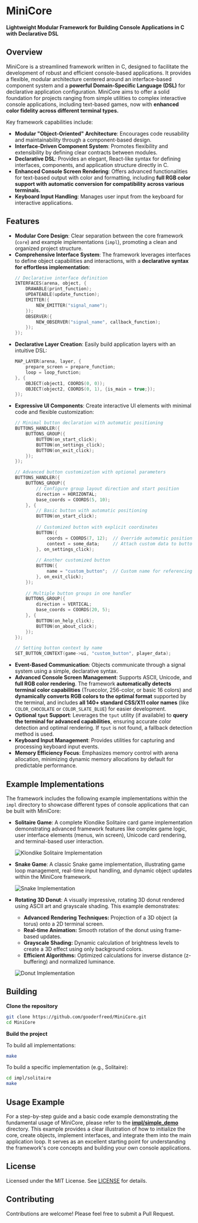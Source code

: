 # MiniCore

**Lightweight Modular Framework for Building Console Applications in C with Declarative DSL**

## Overview

MiniCore is a streamlined framework written in C, designed to facilitate the development of robust and efficient console-based applications. It provides a flexible, modular architecture centered around an interface-based component system and a **powerful Domain-Specific Language (DSL)** for declarative application configuration. MiniCore aims to offer a solid foundation for projects ranging from simple utilities to complex interactive console applications, including text-based games, now with **enhanced color fidelity across different terminal types.**

Key framework capabilities include:

*   **Modular "Object-Oriented" Architecture**: Encourages code reusability and maintainability through a component-based design.
*   **Interface-Driven Component System**:  Promotes flexibility and extensibility by defining clear contracts between modules.
*   **Declarative DSL**: Provides an elegant, React-like syntax for defining interfaces, components, and application structure directly in C.
*   **Enhanced Console Screen Rendering**:  Offers advanced functionalities for text-based output with color and formatting, including **full RGB color support with automatic conversion for compatibility across various terminals.**
*   **Keyboard Input Handling**:  Manages user input from the keyboard for interactive applications.

## Features

*   **Modular Core Design**: Clear separation between the core framework (`core`) and example implementations (`impl`), promoting a clean and organized project structure.
*   **Comprehensive Interface System**: The framework leverages interfaces to define object capabilities and interactions, with a **declarative syntax for effortless implementation**:
    ```c
    // Declarative interface definition
    INTERFACES(arena, object, {
        DRAWABLE(print_function);
        UPDATEABLE(update_function);
        EMITTER({
            NEW_EMITTER("signal_name");
        });
        OBSERVER({
            NEW_OBSERVER("signal_name", callback_function);
        });
    });
    ```
*   **Declarative Layer Creation**: Easily build application layers with an intuitive DSL:
    ```c
    MAP_LAYER(arena, layer, {
        prepare_screen = prepare_function;
        loop = loop_function;
    }, {
        OBJECT(object1, COORDS(0, 0));
        OBJECT(object2, COORDS(0, 1), {is_main = true;});
    });
    ```
*   **Expressive UI Components**: Create interactive UI elements with minimal code and flexible customization:
    ```c
    // Minimal button declaration with automatic positioning
    BUTTONS_HANDLER({
        BUTTONS_GROUP({
            BUTTON(on_start_click);
            BUTTON(on_settings_click);
            BUTTON(on_exit_click);
        });
    });
    
    // Advanced button customization with optional parameters
    BUTTONS_HANDLER({
        BUTTONS_GROUP({
            // Configure group layout direction and start position
            direction = HORIZONTAL;
            base_coords = COORDS(5, 10);
        }, {
            // Basic button with automatic positioning
            BUTTON(on_start_click);
            
            // Customized button with explicit coordinates
            BUTTON({
                coords = COORDS(7, 12);  // Override automatic positioning
                context = some_data;     // Attach custom data to button
            }, on_settings_click);
            
            // Another customized button
            BUTTON({
                name = "custom_button";  // Custom name for referencing
            }, on_exit_click);
        });
        
        // Multiple button groups in one handler
        BUTTONS_GROUP({
            direction = VERTICAL;
            base_coords = COORDS(20, 5);
        }, {
            BUTTON(on_help_click);
            BUTTON(on_about_click);
        });
    });
    
    // Setting button context by name
    SET_BUTTON_CONTEXT(game->ui, "custom_button", player_data);
    ```
*   **Event-Based Communication**: Objects communicate through a signal system using a simple, declarative syntax.
*   **Advanced Console Screen Management**:  Supports ASCII, Unicode, and **full RGB color rendering**. The framework **automatically detects terminal color capabilities** (Truecolor, 256-color, or basic 16 colors) and **dynamically converts RGB colors to the optimal format** supported by the terminal, and includes **all 140+ standard CSS/X11 color names** (like `COLOR_CHOCOLATE` or `COLOR_SLATE_BLUE`) for easier development.
*   **Optional `tput` Support**:  Leverages the `tput` utility (if available) to **query the terminal for advanced capabilities**, ensuring accurate color detection and optimal rendering.  If `tput` is not found, a fallback detection method is used.
*   **Keyboard Input Management**:  Provides utilities for capturing and processing keyboard input events.
*   **Memory Efficiency Focus**:  Emphasizes memory control with arena allocation, minimizing dynamic memory allocations by default for predictable performance.

## Example Implementations

The framework includes the following example implementations within the `impl` directory to showcase different types of console applications that can be built with MiniCore:

*   **Solitaire Game**:  A complete Klondike Solitaire card game implementation demonstrating advanced framework features like complex game logic, user interface elements (menus, win screen), Unicode card rendering, and terminal-based user interaction.

    ![Klondike Solitaire Implementation](.github/solitaire.png)

*   **Snake Game**: A classic Snake game implementation, illustrating game loop management, real-time input handling, and dynamic object updates within the MiniCore framework.

    ![Snake Implementation](.github/snake.png)

*   **Rotating 3D Donut**: A visually impressive, rotating 3D donut rendered using ASCII art and grayscale shading. This example demonstrates:

    *   **Advanced Rendering Techniques:**  Projection of a 3D object (a torus) onto a 2D terminal screen.
    *   **Real-time Animation:** Smooth rotation of the donut using frame-based updates.
    *   **Grayscale Shading:**  Dynamic calculation of brightness levels to create a 3D effect using only background colors.
    *   **Efficient Algorithms:** Optimized calculations for inverse distance (z-buffering) and normalized luminance.

    ![Donut Implementation](.github/donut.png)

## Building

**Clone the repository**

```bash
git clone https://github.com/gooderfreed/MiniCore.git
cd MiniCore
```

**Build the project**

To build all implementations:

```bash
make
```

To build a specific implementation (e.g., Solitaire):

```bash
cd impl/solitaire
make
```

## Usage Example

For a step-by-step guide and a basic code example demonstrating the fundamental usage of MiniCore, please refer to the [**impl/simple_demo**](impl/simple_demo/) directory. This example provides a clear illustration of how to initialize the core, create objects, implement interfaces, and integrate them into the main application loop. It serves as an excellent starting point for understanding the framework's core concepts and building your own console applications.


## License

Licensed under the MIT License. See [LICENSE](LICENSE) for details.

## Contributing

Contributions are welcome! Please feel free to submit a Pull Request.
